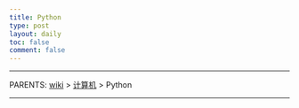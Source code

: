 ```yaml
---
title: Python
type: post
layout: daily
toc: false
comment: false
---
```

---
PARENTS: [wiki](/gknows/wiki) > [计算机](/gknows/计算机) > Python

---
